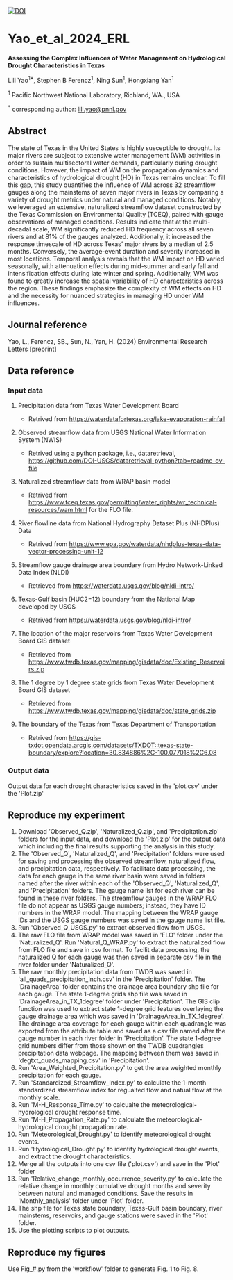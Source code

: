 [![DOI](https://zenodo.org/badge/265254045.svg)](https://zenodo.org/doi/10.5281/zenodo.10442485)

# Yao_et_al_2024_ERL
**Assessing the Complex Influences of Water Management on Hydrological Drought Characteristics in Texas**  
  
Lili Yao<sup>1*</sup>, Stephen B Ferencz<sup>1</sup>, Ning Sun<sup>1</sup>, Hongxiang Yan<sup>1</sup>  
  
<sup>1</sup> Pacific Northwest National Laboratory, Richland, WA., USA  
  
<sup>*</sup> corresponding author: lili.yao@pnnl.gov

## Abstract
The state of Texas in the United States is highly susceptible to drought. Its major rivers are subject to extensive water management (WM) activities in order to sustain multisectoral water demands, particularly during drought conditions. However, the impact of WM on the propagation dynamics and characteristics of hydrological drought (HD) in Texas remains unclear. To fill this gap, this study quantifies the influence of WM across 32 streamflow gauges along the mainstems of seven major rivers in Texas by comparing a variety of drought metrics under natural and managed conditions. Notably, we leveraged an extensive, naturalized streamflow dataset constructed by the Texas Commission on Environmental Quality (TCEQ), paired with gauge observations of managed conditions. Results indicate that at the multi-decadal scale, WM significantly reduced HD frequency across all seven rivers and at 81% of the gauges analyzed. Additionally, it increased the response timescale of HD across Texas’ major rivers by a median of 2.5 months. Conversely, the average-event duration and severity increased in most locations. Temporal analysis reveals that the WM impact on HD varied seasonally, with attenuation effects during mid-summer and early fall and intensification effects during late winter and spring. Additionally, WM was found to greatly increase the spatial variability of HD characteristics across the region. These findings emphasize the complexity of WM effects on HD and the necessity for nuanced strategies in managing HD under WM influences. 

## Journal reference
Yao, L., Ferencz, SB., Sun, N., Yan, H. (2024) Environmental Research Letters [preprint]

## Data reference  
### Input data  
1. Precipitation data from Texas Water Development Board
   * Retrived from https://waterdatafortexas.org/lake-evaporation-rainfall

2. Observed streamflow data from USGS National Water Information System (NWIS)
   * Retrived using a python package, i.e., dataretrieval, https://github.com/DOI-USGS/dataretrieval-python?tab=readme-ov-file
    
3. Naturalized streamflow data from WRAP basin model
   * Retrived from https://www.tceq.texas.gov/permitting/water_rights/wr_technical-resources/wam.html for the FLO file.

4. River flowline data from National Hydrography Dataset Plus (NHDPlus) Data
   * Retrived from https://www.epa.gov/waterdata/nhdplus-texas-data-vector-processing-unit-12

6. Streamflow gauge drainage area boundary from Hydro Network-Linked Data Index (NLDI)
   * Retrieved from https://waterdata.usgs.gov/blog/nldi-intro/

8. Texas-Gulf basin (HUC2=12) boundary from the National Map developed by USGS
   * Retrived from https://waterdata.usgs.gov/blog/nldi-intro/
   
10. The location of the major reservoirs from Texas Water Development Board GIS dataset
    * Retrieved from https://www.twdb.texas.gov/mapping/gisdata/doc/Existing_Reservoirs.zip
      
11. The 1 degree by 1 degree state grids from Texas Water Development Board GIS dataset
    * Retrieved from https://www.twdb.texas.gov/mapping/gisdata/doc/state_grids.zip
         
12. The boundary of the Texas from Texas Department of Transportation
    * Retrived from https://gis-txdot.opendata.arcgis.com/datasets/TXDOT::texas-state-boundary/explore?location=30.834886%2C-100.077018%2C6.08

### Output data
Output data for each drought characteristics saved in the 'plot.csv' under the 'Plot.zip'

## Reproduce my experiment
1. Download 'Observed_Q.zip', 'Naturalized_Q.zip', and 'Precipitation.zip' folders for the input data, and download the 'Plot.zip' for the output data which including the final results supporting the analysis in this study.
2. The 'Observed_Q', 'Naturalized_Q', and 'Precipitation' folders were used for saving and processing the observed streamflow, naturalized flow, and precipitation data, respectively. To facilitate data processing, the data for each gauge in the same river basin were saved in folders named after the river within each of the 'Observed_Q', 'Naturalized_Q', and 'Precipitation' folders. The gauge name list for each river can be found in these river folders. The streamflow gauges in the WRAP FLO file do not appear as USGS gauge numbers; instead, they have ID numbers in the WRAP model. The mapping between the WRAP gauge IDs and the USGS gauge numbers was saved in the gauge name list file.
3. Run 'Observed_Q_USGS.py' to extract observed flow from USGS. 
5. The raw FLO file from WRAP model was saved in 'FLO' folder under the 'Naturalized_Q'. Run 'Natural_Q_WRAP.py' to extract the naturalized flow from FLO file and save in csv format. To facilit data processing, the naturalized Q for each gauge was then saved in separate csv file in the river folder under 'Naturalized_Q'.
6. The raw monthly precipitation data from TWDB was saved in 'all_quads_precipitation_inch.csv' in the 'Precipitation' folder. The 'DrainageArea' folder contains the drainage area boundary shp file for each gauge. The state 1-degree grids shp file was saved in 'DrainageArea_in_TX_1degree' folder under 'Precipitation'. The GIS clip function was used to extract state 1-degree grid features overlaying the gauge drainage area which was saved in 'DrainageArea_in_TX_1degree'. The drainage area coverage for each gauge within each quadrangle was exported from the attribute table and saved as a csv file named after the gauge number in each river folder in 'Precipitation'. The state 1-degree grid numbers differ from those shown on the TWDB quadrangles precipitation data webpage. The mapping between them was saved in 'degtxt_quads_mapping.csv' in 'Precipitation'.
7. Run 'Area_Weighted_Precipitation.py' to get the area weighted monthly precipitation for each gauge.
8. Run 'Standardized_Streamflow_Index.py' to calculate the 1-month standardized streamflow index for regualted flow and natual flow at the monthly scale.
10. Run 'M-H_Response_Time.py' to calcualte the meteorological-hydrological drought response time.
11. Run 'M-H_Propagation_Rate.py' to calculate the meteorological-hydrological drought propagation rate.
12. Run 'Meteorological_Drought.py' to identify meteorological drought events.
13. Run 'Hydrological_Drought.py' to identify hydrological drought events, and extract the drought characteristics.
15. Merge all the outputs into one csv file ('plot.csv') and save in the 'Plot' folder
16. Run 'Relative_change_monthly_occurrence_severity.py' to calculate the relative change in monthly cumulative drought months and severity between natural and managed conditions. Save the results in 'Monthly_analysis' folder under 'Plot' folder.
17. The shp file for Texas state boundary, Texas-Gulf basin boundary, river mainstems, reservoirs, and gauge stations were saved in the 'Plot' folder.
18. Use the plotting scripts to plot outputs.

## Reproduce my figures 
Use Fig_#.py from the 'workflow' folder to generate Fig. 1 to Fig. 8.


